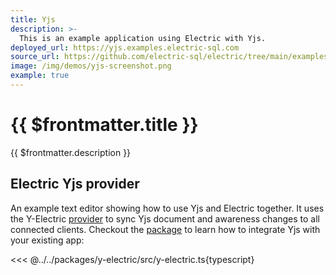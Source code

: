 ```yaml
---
title: Yjs
description: >-
  This is an example application using Electric with Yjs.
deployed_url: https://yjs.examples.electric-sql.com
source_url: https://github.com/electric-sql/electric/tree/main/examples/yjs
image: /img/demos/yjs-screenshot.png
example: true
---
```


# {{ $frontmatter.title }}

{{ $frontmatter.description }}

<DemoEmbed :demo="$frontmatter" />

## Electric Yjs provider

An example text editor showing how to use Yjs and Electric together. It uses the Y-Electric [provider](https://docs.yjs.dev/tutorials/creating-a-custom-provider) to sync Yjs document and awareness changes to all connected clients. Checkout the [package](https://github.com/electric-sql/electric/tree/main/packages/y-electric) to learn how to integrate Yjs with your existing app:

<<< @../../packages/y-electric/src/y-electric.ts{typescript}

<DemoCTAs :demo="$frontmatter" />